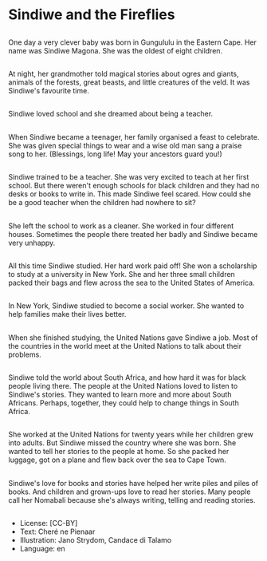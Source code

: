 # Sindiwe and the Fireflies

##
One day a very clever baby was
born in Gungululu in the
Eastern Cape.
Her name was Sindiwe Magona.
She was the oldest of eight
children.

##
At night, her grandmother told
magical stories about ogres and
giants, animals of the forests,
great beasts, and little
creatures of the veld.
It was Sindiwe's favourite time.

##
Sindiwe loved school and she
dreamed about being a teacher.

##
When Sindiwe became a
teenager, her family organised
a feast to celebrate.
She was given special things to
wear and a wise old man sang a
praise song to her.
(Blessings, long life! May your
ancestors guard you!)

##
Sindiwe trained to be a teacher.
She was very excited to teach
at her first school.
But there weren't enough
schools for black children and
they had no desks or books to
write in.
This made Sindiwe feel scared.
How could she be a good
teacher when the children had
nowhere to sit?

##
She left the school to work as a
cleaner.
She worked in four different
houses. Sometimes the people
there treated her badly and
Sindiwe became very unhappy.

##
All this time Sindiwe studied.
Her hard work paid off!
She won a scholarship to study
at a university in New York.
She and her three small
children packed their bags and
flew across the sea to the
United States of America.

##
In New York, Sindiwe studied to
become a social worker. She
wanted to help families make
their lives better.

##
When she finished studying, the
United Nations gave Sindiwe a
job.
Most of the countries in the
world meet at the United
Nations to talk about their
problems.

##
Sindiwe told the world about
South Africa, and how hard it
was for black people living
there.
The people at the United
Nations loved to listen to
Sindiwe's stories. They wanted
to learn more and more about
South Africans.
Perhaps, together, they could
help to change things in South
Africa.

##
She worked at the United
Nations for twenty years while
her children grew into adults.
But Sindiwe missed the country
where she was born.
She wanted to tell her stories to
the people at home.
So she packed her luggage, got
on a plane and flew back over
the sea to Cape Town.

##
Sindiwe's love for books and
stories have helped her write
piles and piles of books.
And children and grown-ups
love to read her stories.
Many people call her Nomabali
because she's always writing,
telling and reading stories.

##
* License: [CC-BY]
* Text: Cheré ne Pienaar
* Illustration: Jano Strydom, Candace di Talamo
* Language: en
